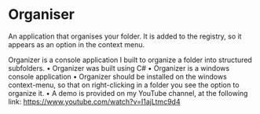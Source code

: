 # Organiser
An application that organises your folder. It is added to the registry, so it appears as an option in the context menu.

Organizer is a console application I built to organize a folder into structured subfolders.
•	Organizer was built using C#
•	Organizer is a windows console application
•	Organizer should be installed on the windows context-menu, so that on right-clicking in a folder you see the option to organize it.
•	A demo is provided on my YouTube channel, at the following link: https://www.youtube.com/watch?v=I1ajLtmc9d4
